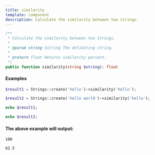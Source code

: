 ```yaml
---
title: similarity
template: component
description: Calculate the similarity between two strings.
---
```


```php
/**
 * Calculate the similarity between two strings.
 *
 * @param string $string The delimiting string.
 *
 * @return float Returns similarity percent.
 */
public function similarity(string $string): float
```

#### Examples

```php
$result1 = Strings::create('hello')->similarity('hello');

$result2 = Strings::create('hello world')->similarity('hello');

echo $result1;

echo $result2;
```

#### The above example will output:

```text
100

62.5
```
